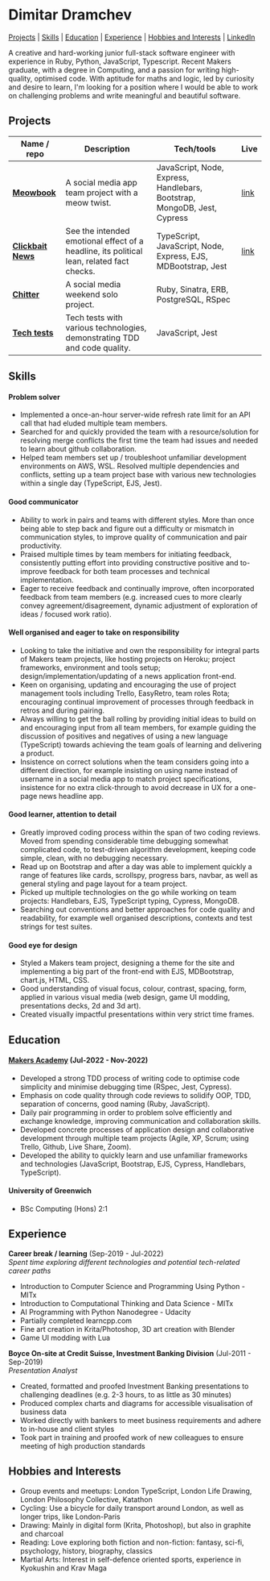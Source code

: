 # Dimitar Dramchev

[Projects](#projects) | [Skills](#skills) | [Education](#education) | [Experience](#experience) | [Hobbies and Interests](#hobbies-and-interests) | [LinkedIn](https://www.linkedin.com/in/d-dramchev/)

A creative and hard-working junior full-stack software engineer with experience in Ruby, Python, JavaScript, Typescript. Recent Makers graduate, with a degree in Computing, and a passion for writing high-quality, optimised code. With aptitude for maths and logic, led by curiosity and desire to learn, I'm looking for a position where I would be able to work on challenging problems and write meaningful and beautiful software.

## Projects

| Name / repo                                                                | Description                                                                               | Tech/tools                                                               | Live                                     |
| -------------------------------------------------------------------------- | ----------------------------------------------------------------------------------------- | ------------------------------------------------------------------------ | ---------------------------------------- |
| [**Meowbook**](https://github.com/ddrmv/d-meowbook)                        | A social media app team project with a meow twist.                                        | JavaScript, Node, Express, Handlebars, Bootstrap, MongoDB, Jest, Cypress | [link](https://dmeowbook.herokuapp.com/) |
| [**Clickbait News**](https://github.com/ddrmv/clickbait-news-team-project) | See the intended emotional effect of a headline, its political lean, related fact checks. | TypeScript, JavaScript, Node, Express, EJS, MDBootstrap, Jest            | [link](https://dis-reeks.herokuapp.com/) |
| [**Chitter**](https://github.com/ddrmv/makers-w4-chitter-challenge)        | A social media weekend solo project.                                                      | Ruby, Sinatra, ERB, PostgreSQL, RSpec                                    |                                          |
| [**Tech tests**](https://github.com/ddrmv/tech-tests)                      | Tech tests with various technologies, demonstrating TDD and code quality.                 | JavaScript, Jest                                                         |                                          |

## Skills

#### Problem solver

- Implemented a once-an-hour server-wide refresh rate limit for an API call that had eluded multiple team members.
- Searched for and quickly provided the team with a resource/solution for resolving merge conflicts the first time the team had issues and needed to learn about github collaboration.
- Helped team members set up / troubleshoot unfamiliar development environments on AWS, WSL. Resolved multiple dependencies and conflicts, setting up a team project base with various new technologies within a single day (TypeScript, EJS, Jest).

#### Good communicator

- Ability to work in pairs and teams with different styles. More than once being able to step back and figure out a difficulty or mismatch in communication styles, to improve quality of communication and pair productivity.
- Praised multiple times by team members for initiating feedback, consistently putting effort into providing constructive positive and to-improve feedback for both team processes and technical implementation.
- Eager to receive feedback and continually improve, often incorporated feedback from team members (e.g. increased cues to more clearly convey agreement/disagreement, dynamic adjustment of exploration of ideas / focused work ratio).

#### Well organised and eager to take on responsibility

- Looking to take the initiative and own the responsibility for integral parts of Makers team projects, like hosting projects on Heroku; project frameworks, environment and tools setup; design/implementation/updating of a news application front-end.
- Keen on organising, updating and encouraging the use of project management tools including Trello, EasyRetro, team roles Rota; encouraging continual improvement of processes through feedback in retros and during pairing.
- Always willing to get the ball rolling by providing initial ideas to build on and encouraging input from all team members, for example guiding the discussion of positives and negatives of using a new language (TypeScript) towards achieving the team goals of learning and delivering a product.
- Insistence on correct solutions when the team considers going into a different direction, for example insisting on using name instead of username in a social media app to match project specifications, insistence for no extra click-through to avoid decrease in UX for a one-page news headline app.

#### Good learner, attention to detail

- Greatly improved coding process within the span of two coding reviews. Moved from spending considerable time debugging somewhat complicated code, to test-driven algorithm development, keeping code simple, clean, with no debugging necessary.
- Read up on Bootstrap and after a day was able to implement quickly a range of features like cards, scrollspy, progress bars, navbar, as well as general styling and page layout for a team project.
- Picked up multiple technologies on the go while working on team projects: Handlebars, EJS, TypeScript typing, Cypress, MongoDB.
- Searching out conventions and better approaches for code quality and readability, for example well organised descriptions, contexts and test strings for test suites.

#### Good eye for design

- Styled a Makers team project, designing a theme for the site and implementing a big part of the front-end with EJS, MDBootstrap, chart.js, HTML, CSS.
- Good understanding of visual focus, colour, contrast, spacing, form, applied in various visual media (web design, game UI modding, presentations decks, 2d and 3d art).
- Created visually impactful presentations within very strict time frames.

## Education

#### [Makers Academy](https://makers.tech/) (Jul-2022 - Nov-2022)

- Developed a strong TDD process of writing code to optimise code simplicity and minimise debugging time (RSpec, Jest, Cypress).
- Emphasis on code quality through code reviews to solidify OOP, TDD, separation of concerns, good naming (Ruby, JavaScript).
- Daily pair programming in order to problem solve efficiently and exchange knowledge, improving communication and collaboration skills.
- Developed concrete processes of application design and collaborative development through multiple team projects (Agile, XP, Scrum; using Trello, Github, Live Share, Zoom).
- Developed the ability to quickly learn and use unfamiliar frameworks and technologies (JavaScript, Bootstrap, EJS, Cypress, Handlebars, TypeScript).

#### University of Greenwich

- BSc Computing (Hons) 2:1

## Experience

**Career break / learning** (Sep-2019 - Jul-2022)  
_Spent time exploring different technologies and potential tech-related career paths_

- Introduction to Computer Science and Programming Using Python - MITx
- Introduction to Computational Thinking and Data Science - MITx
- AI Programming with Python Nanodegree - Udacity
- Partially completed learncpp.com
- Fine art creation in Krita/Photoshop, 3D art creation with Blender
- Game UI modding with Lua

**Boyce On-site at Credit Suisse, Investment Banking Division** (Jul-2011 - Sep-2019)  
_Presentation Analyst_

- Created, formatted and proofed Investment Banking presentations to challenging deadlines (e.g. 2-3 hours, to as little as 30 minutes)
- Produced complex charts and diagrams for accessible visualisation of business data
- Worked directly with bankers to meet business requirements and adhere to in-house and client styles
- Took part in training and proofed work of new colleagues to ensure meeting of high production standards

## Hobbies and Interests

- Group events and meetups: London TypeScript, London Life Drawing, London Philosophy Collective, Katathon
- Cycling: Use a bicycle for daily transport around London, as well as longer trips, like London-Paris
- Drawing: Mainly in digital form (Krita, Photoshop), but also in graphite and charcoal
- Reading: Love exploring both fiction and non-fiction: fantasy, sci-fi, psychology, history, biography, classics
- Martial Arts: Interest in self-defence oriented sports, experience in Kyokushin and Krav Maga
